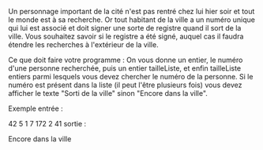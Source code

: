 Un personnage important de la cité n'est pas rentré chez lui hier soir et tout le monde est à sa recherche. Or tout habitant de la ville a un numéro unique qui lui est associé et doit signer une sorte de registre quand il sort de la ville. Vous souhaitez savoir si le registre a été signé, auquel cas il faudra étendre les recherches à l'extérieur de la ville.

Ce que doit faire votre programme :
On vous donne un entier, le numéro d'une personne recherchée, puis un entier tailleListe, et enfin tailleListe entiers parmi lesquels vous devez chercher le numéro de la personne. Si le numéro est présent dans la liste (il peut l'être plusieurs fois) vous devez afficher le texte "Sorti de la ville" sinon "Encore dans la ville".

Exemple
entrée :

42
5
1
7
172
2
41
sortie :

Encore dans la ville